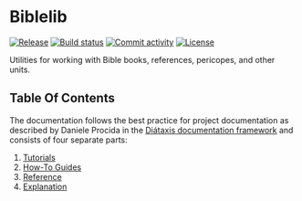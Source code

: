 # Biblelib

[![Release](https://img.shields.io/github/v/release/sboisen/Biblelib)](https://img.shields.io/github/v/release/sboisen/Biblelib)
[![Build status](https://img.shields.io/github/workflow/status/sboisen/Biblelib/merge-to-main)](https://img.shields.io/github/workflow/status/sboisen/Biblelib/merge-to-main)
[![Commit activity](https://img.shields.io/github/commit-activity/m/sboisen/Biblelib)](https://img.shields.io/github/commit-activity/m/sboisen/Biblelib)
[![License](https://img.shields.io/github/license/sboisen/Biblelib)](https://img.shields.io/github/license/sboisen/Biblelib)

Utilities for working with Bible books, references, pericopes, and other units.

## Table Of Contents

The documentation follows the best practice for
project documentation as described by Daniele Procida
in the [Diátaxis documentation framework](https://diataxis.fr/)
and consists of four separate parts:

1. [Tutorials](tutorials.md)
2. [How-To Guides](how-to-guides.md)
3. [Reference](reference.md)
4. [Explanation](explanation.md)
